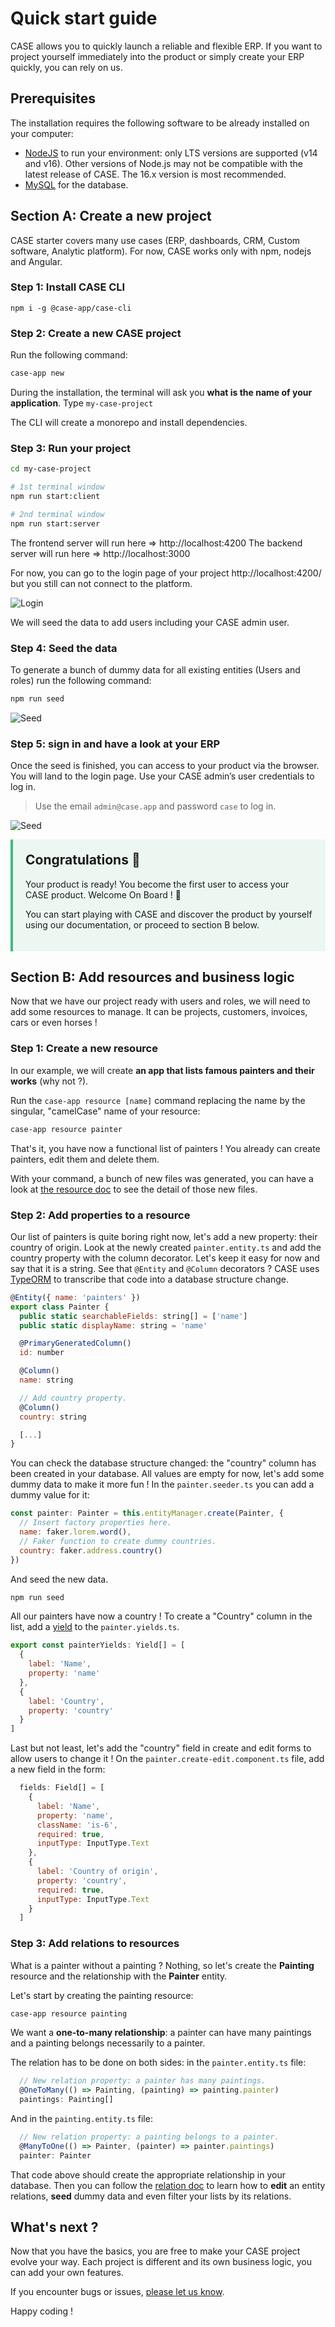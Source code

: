 # Quick start guide

CASE allows you to quickly launch a reliable and flexible ERP. If you want to project yourself immediately into the product or simply create your ERP quickly, you can rely on us.

## Prerequisites

The installation requires the following software to be already installed on your computer:

- [NodeJS](https://nodejs.org/en/) to run your environment: only LTS versions are supported (v14 and v16). Other versions of Node.js may not be compatible with the latest release of CASE. The 16.x version is most recommended.
- [MySQL](https://www.mysql.com/) for the database.

## Section A: Create a new project

CASE starter covers many use cases (ERP, dashboards, CRM, Custom software, Analytic platform). For now, CASE works only with npm, nodejs and Angular.

### Step 1: Install CASE CLI

```
npm i -g @case-app/case-cli
```

### Step 2: Create a new CASE project

Run the following command:

```sh
case-app new
```

During the installation, the terminal will ask you **what is the name of your application**. Type `my-case-project`

The CLI will create a monorepo and install dependencies.

### Step 3: Run your project

```sh
cd my-case-project

# 1st terminal window
npm run start:client

# 2nd terminal window
npm run start:server
```

The frontend server will run here => http://localhost:4200
The backend server will run here => http://localhost:3000

For now, you can go to the login page of your project http://localhost:4200/ but you still can not connect to the platform.

![Login](../assets/images/introduction/login-01.png ':class=has-shadow')

We will seed the data to add users including your CASE admin user.

### Step 4: Seed the data

To generate a bunch of dummy data for all existing entities (Users and roles) run the following command:

```sh
npm run seed
```

![Seed](../assets/images/introduction/seed.svg)

### Step 5: sign in and have a look at your ERP

Once the seed is finished, you can access to your product via the browser. You will land to the login page. Use your CASE admin’s user credentials to log in.

> Use the email `admin@case.app` and password `case` to log in.

![Seed](../assets/images/introduction/homepage.png ':class=has-shadow')

<div style="background-color:#42b98316; border-left: 4px solid #42b983; padding: 20px;">
<h2 style="margin-top: 0">Congratulations 🎉</h2>
<p>Your product is ready! You become the first user to access your CASE product. Welcome On Board ! 👋</p>
<p>You can start playing with CASE and discover the product by yourself using our documentation, or proceed to section B below.</p>
</div>

## Section B: Add resources and business logic

Now that we have our project ready with users and roles, we will need to add some resources to manage. It can be projects, customers, invoices, cars or even horses !

### Step 1: Create a new resource

In our example, we will create **an app that lists famous painters and their works** (why not ?).

Run the `case-app resource [name]` command replacing the name by the singular, "camelCase" name of your resource:

```sh
case-app resource painter
```

That's it, you have now a functional list of painters ! You already can create painters, edit them and delete them.

With your command, a bunch of new files was generated, you can have a look at [the resource doc](/resources/create-a-resource.md) to see the detail of those new files.

### Step 2: Add properties to a resource

Our list of painters is quite boring right now, let's add a new property: their country of origin. Look at the newly created `painter.entity.ts` and add the country property with the column decorator. Let's keep it easy for now and say that it is a string. See that `@Entity` and `@Column` decorators ? CASE uses [TypeORM](https://typeorm.io/) to transcribe that code into a database structure change.

```js
@Entity({ name: 'painters' })
export class Painter {
  public static searchableFields: string[] = ['name']
  public static displayName: string = 'name'

  @PrimaryGeneratedColumn()
  id: number

  @Column()
  name: string

  // Add country property.
  @Column()
  country: string

  [...]
}
```

You can check the database structure changed: the "country" column has been created in your database. All values are empty for now, let's add some dummy data to make it more fun ! In the `painter.seeder.ts` you can add a dummy value for it:

```js
const painter: Painter = this.entityManager.create(Painter, {
  // Insert factory properties here.
  name: faker.lorem.word(),
  // Faker function to create dummy countries.
  country: faker.address.country()
})
```

And seed the new data.

```sh
npm run seed
```

All our painters have now a country ! To create a "Country" column in the list, add a [yield](/list/yields.md) to the `painter.yields.ts`.

```js
export const painterYields: Yield[] = [
  {
    label: 'Name',
    property: 'name'
  },
  {
    label: 'Country',
    property: 'country'
  }
]
```

Last but not least, let's add the "country" field in create and edit forms to allow users to change it ! On the `painter.create-edit.component.ts` file, add a new field in the form:

```js
  fields: Field[] = [
    {
      label: 'Name',
      property: 'name',
      className: 'is-6',
      required: true,
      inputType: InputType.Text
    },
    {
      label: 'Country of origin',
      property: 'country',
      required: true,
      inputType: InputType.Text
    }
  ]
```

### Step 3: Add relations to resources

What is a painter without a painting ? Nothing, so let's create the **Painting** resource and the relationship with the **Painter** entity.

Let's start by creating the painting resource:

```sh
case-app resource painting
```

We want a **one-to-many relationship**: a painter can have many paintings and a painting belongs necessarily to a painter.

The relation has to be done on both sides: in the `painter.entity.ts` file:

```js
  // New relation property: a painter has many paintings.
  @OneToMany(() => Painting, (painting) => painting.painter)
  paintings: Painting[]
```

And in the `painting.entity.ts` file:

```js
  // New relation property: a painting belongs to a painter.
  @ManyToOne(() => Painter, (painter) => painter.paintings)
  painter: Painter
```

That code above should create the appropriate relationship in your database. Then you can follow the [relation doc](/resources/relations.md) to learn how to **edit** an entity relations, **seed** dummy data and even filter your lists by its relations.

## What's next ?

Now that you have the basics, you are free to make your CASE project evolve your way. Each project is different and its own business logic, you can add your own features.

If you encounter bugs or issues, [please let us know](https://github.com/case-app/case/issues/new).

Happy coding !
